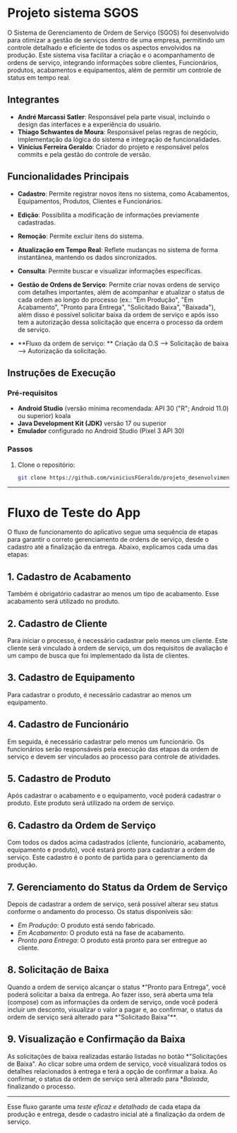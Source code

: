 # Projeto sistema SGOS

O Sistema de Gerenciamento de Ordem de Serviço (SGOS) foi desenvolvido
para otimizar a gestão de serviços dentro de uma empresa, permitindo um controle
detalhado e eficiente de todos os aspectos envolvidos na produção. Este sistema
visa facilitar a criação e o acompanhamento de ordens de serviço, integrando
informações sobre clientes, Funcionários, produtos, acabamentos e equipamentos, além de permitir um controle de status em tempo real.


## Integrantes  
- **André Marcassi Satler**: Responsável pela parte visual, incluindo o design das interfaces e a experiência do usuário.  
- **Thiago Schwantes de Moura**: Responsável pelas regras de negócio, implementação da lógica do sistema e integração de funcionalidades.  
- **Vinicius Ferreira Geraldo**: Criador do projeto e responsável pelos commits e pela gestão do controle de versão.  

## Funcionalidades Principais  
- **Cadastro**: Permite registrar novos itens no sistema, como Acabamentos, Equipamentos, Produtos, Clientes e Funcionários.
- **Edição**: Possibilita a modificação de informações previamente cadastradas. 
- **Remoção**: Permite excluir itens do sistema.  
- **Atualização em Tempo Real**: Reflete mudanças no sistema de forma instantânea, mantendo os dados sincronizados.  
- **Consulta**: Permite buscar e visualizar informações específicas.
- **Gestão de Ordens de Serviço**: Permite criar novas ordens de serviço com detalhes importantes, 
além de acompanhar e atualizar o status de cada ordem ao longo do processo
(ex.: "Em Produção", "Em Acabamento", "Pronto para Entrega", "Solicitado Baixa", "Baixada"), 
além disso é possivel solicitar baixa da ordem de serviço 
e após isso tem a autorização dessa solicitação que encerra o processo da ordem de serviço.

- **Fluxo da ordem de serviço: **
Criação da O.S --> Solicitação de baixa --> Autorização da solicitação.

## Instruções de Execução  

### Pré-requisitos  
- **Android Studio** (versão mínima recomendada: API 30 ("R"; Android 11.0) ou superior) koala
- **Java Development Kit (JDK)** versão 17 ou superior
- **Emulador** configurado no Android Studio (Pixel 3 API 30)

### Passos  
1. Clone o repositório:  
   ```bash
   git clone https://github.com/viniciusFGeraldo/projeto_desenvolvimentoAndroid.git
---
# Fluxo de Teste do App

O fluxo de funcionamento do aplicativo segue uma sequência de etapas para garantir o correto gerenciamento de ordens de serviço, desde o cadastro até a finalização da entrega. Abaixo, explicamos cada uma das etapas:

## 1. Cadastro de Acabamento
Também é obrigatório cadastrar ao menos um tipo de acabamento. Esse acabamento será utilizado no produto.

## 2. Cadastro de Cliente
Para iniciar o processo, é necessário cadastrar pelo menos um cliente. Este cliente será vinculado à ordem de serviço, um dos requisitos de avaliação é um campo de busca que foi implementado da lista de clientes.

## 3. Cadastro de Equipamento
Para cadastrar o produto, é necessário cadastrar ao menos um equipamento.

## 4. Cadastro de Funcionário
Em seguida, é necessário cadastrar pelo menos um funcionário. Os funcionários serão responsáveis pela execução das etapas da ordem de serviço e devem ser vinculados ao processo para controle de atividades.

## 5. Cadastro de Produto
Após cadastrar o acabamento e o equipamento, você poderá cadastrar o produto. Este produto será utilizado na ordem de serviço.

## 6. Cadastro da Ordem de Serviço
Com todos os dados acima cadastrados (cliente, funcionário, acabamento, equipamento e produto), você estará pronto para cadastrar a ordem de serviço. Este cadastro é o ponto de partida para o gerenciamento da produção.

## 7. Gerenciamento do Status da Ordem de Serviço
Depois de cadastrar a ordem de serviço, será possível alterar seu status conforme o andamento do processo. Os status disponíveis são:

- *Em Produção*: O produto está sendo fabricado.
- *Em Acabamento*: O produto está na fase de acabamento.
- *Pronto para Entrega*: O produto está pronto para ser entregue ao cliente.

## 8. Solicitação de Baixa
Quando a ordem de serviço alcançar o status *"Pronto para Entrega", você poderá solicitar a baixa da entrega. Ao fazer isso, será aberta uma tela (compose) com as informações da ordem de serviço, onde você poderá incluir um desconto, visualizar o valor a pagar e, ao confirmar, o status da ordem de serviço será alterado para *"Solicitado Baixa"**.

## 9. Visualização e Confirmação da Baixa
As solicitações de baixa realizadas estarão listadas no botão *"Solicitações de Baixa". Ao clicar sobre uma ordem de serviço, você visualizará todos os detalhes relacionados à entrega e terá a opção de confirmar a baixa. Ao confirmar, o status da ordem de serviço será alterado para **Baixada*, finalizando o processo.

---

Esse fluxo garante uma *teste eficaz e detalhado* de cada etapa da produção e entrega, desde o cadastro inicial até a finalização da ordem de serviço.
